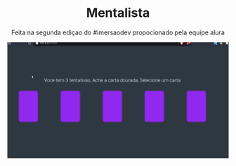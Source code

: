 <h1 align=center>Mentalista</h1>
<p align=center>Feita na segunda ediçao do #imersaodev propocionado pela equipe alura</p>
<p align=center><img src="./.github/preview.gif"/></p>